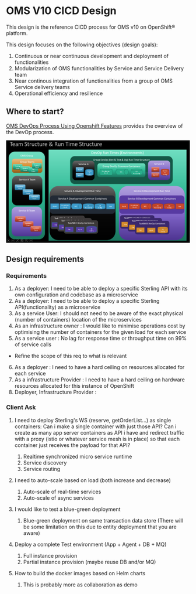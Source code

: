 # OMS V10 CICD Design

This design is the reference CICD process for OMS v10 on OpenShift® platform.

This design focuses on the following objectives (design goals):

1. Continuous or near continuous development and deployment of functionalities
2. Modularization of OMS functionalities by Service and Service Delivery team
3. Near continous integration of functionalities from a group of OMS Service delivery teams
4. Operational efficiency and resilience

## Where to start?

[OMS DevOps Process Using Openshift Features](./OMS%20DevOps%20Process%20Using%20Openshift%20Features.pptx) provides the overview of the DevOp process. 

![](./95_pics/1_group_2_service_devop.png "Environment Snapshot of 2 service teams")

## Design requirements

### Requirements

1. As a deployer: I need to be able to deploy a specific Sterling API with its own configuration and codebase as a microservice 
2. As a deployer: I need to be able to deploy a specific Sterling API(functionality) as a microservice 
3. As a service User: I should not need to be aware of the exact physical (number of containers) location of the microservices 
4. As an infrastructure owner : I would like to minimise operations cost by optimising the number of containers for the given load for each service 
5. As a service user : No lag for response time or throughput time on 99% of service calls
  * Refine the scope of this req to what is relevant

6. As a deployer : I need to have a hard ceiling on resources allocated for each service 
7. As a infrastructure Provider : I need to have a hard ceiling on hardware resources allocated for this instance of OpenShift 
8. Deployer, Infrastructure Provider : <blue-green deployment> 


### Client Ask

1. I need to deploy Sterling's WS (reserve, getOrderList...) as single containers: Can i make a single container with just those API? Can i create as many app server containers as API i have and redirect traffic with a proxy (istio or whatever service mesh is in place) so that each container just receives the payload for that API?

   1. Realtime synchronized micro service runtime
   1. Service discovery
   1. Service routing
   
1. I need to auto-scale based on load (both increase and decrease)

   1. Auto-scale of real-time services
   1. Auto-scale of async services

3. I would like to test a blue-green deployment

   1. Blue-green deployment on same transaction data store (There will be some limitation on this due to entity deployment that you are aware)

4. Deploy a complete Test environment (App + Agent + DB + MQ)

   1. Full instance provision
   1. Partial instance provision (maybe reuse DB and/or MQ)


5. How to build the docker images based on Helm charts

   1. This is probably more as collaboration as demo
